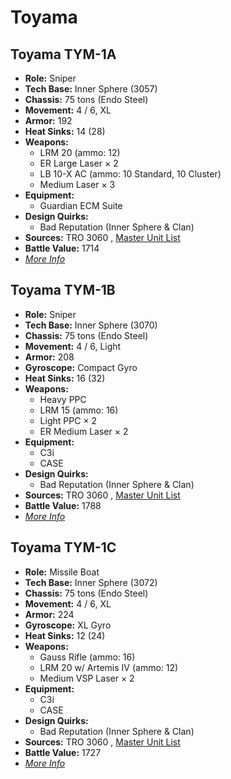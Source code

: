 # Toyama 

## Toyama TYM-1A 

- **Role:** Sniper 
- **Tech Base:** Inner Sphere (3057) 
- **Chassis:** 75 tons (Endo Steel) 
- **Movement:** 4 / 6, XL 
- **Armor:** 192 
- **Heat Sinks:** 14 (28) 
- **Weapons:** 
  - LRM 20 (ammo: 12) 
  - ER Large Laser × 2 
  - LB 10-X AC (ammo: 10 Standard, 10 Cluster) 
  - Medium Laser × 3 
- **Equipment:** 
  - Guardian ECM Suite 
- **Design Quirks:** 
  - Bad Reputation (Inner Sphere & Clan) 
- **Sources:** TRO 3060 , [Master Unit List](http://masterunitlist.info/Unit/Details/3278) 
- **Battle Value:** 1714 
- [*More Info*](toyama/toyama_tym-1a.md) 

## Toyama TYM-1B 

- **Role:** Sniper 
- **Tech Base:** Inner Sphere (3070) 
- **Chassis:** 75 tons (Endo Steel) 
- **Movement:** 4 / 6, Light 
- **Armor:** 208 
- **Gyroscope:** Compact Gyro 
- **Heat Sinks:** 16 (32) 
- **Weapons:** 
  - Heavy PPC 
  - LRM 15 (ammo: 16) 
  - Light PPC × 2 
  - ER Medium Laser × 2 
- **Equipment:** 
  - C3i 
  - CASE 
- **Design Quirks:** 
  - Bad Reputation (Inner Sphere & Clan) 
- **Sources:** TRO 3060 , [Master Unit List](http://masterunitlist.info/Unit/Details/3279) 
- **Battle Value:** 1788 
- [*More Info*](toyama/toyama_tym-1b.md) 

## Toyama TYM-1C 

- **Role:** Missile Boat 
- **Tech Base:** Inner Sphere (3072) 
- **Chassis:** 75 tons (Endo Steel) 
- **Movement:** 4 / 6, XL 
- **Armor:** 224 
- **Gyroscope:** XL Gyro 
- **Heat Sinks:** 12 (24) 
- **Weapons:** 
  - Gauss Rifle (ammo: 16) 
  - LRM 20 w/ Artemis IV (ammo: 12) 
  - Medium VSP Laser × 2 
- **Equipment:** 
  - C3i 
  - CASE 
- **Design Quirks:** 
  - Bad Reputation (Inner Sphere & Clan) 
- **Sources:** TRO 3060 , [Master Unit List](http://masterunitlist.info/Unit/Details/3280) 
- **Battle Value:** 1727 
- [*More Info*](toyama/toyama_tym-1c.md) 

